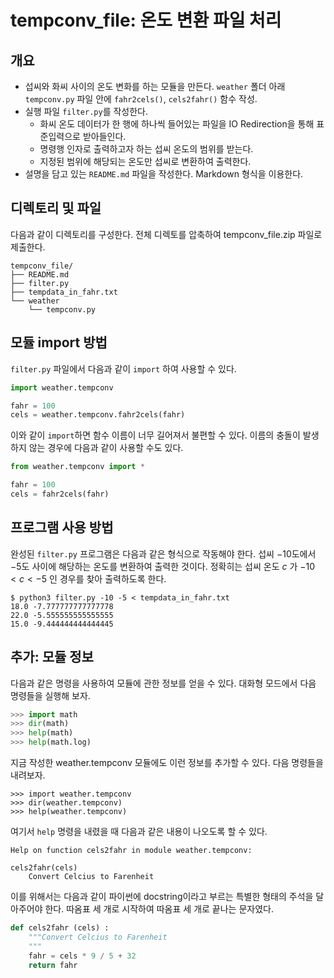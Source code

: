 # tempconv_file: 온도 변환 파일 처리

## 개요

- 섭씨와 화씨 사이의 온도 변화를 하는 모듈을 만든다. `weather` 폴더 아래
  `tempconv.py` 파일 안에 `fahr2cels()`, `cels2fahr()` 함수 작성.
- 실행 파일 `filter.py`를 작성한다.
  - 화씨 온도 데이터가 한 행에 하나씩 들어있는 파일을 IO Redirection을 통해
    표준입력으로 받아들인다.
  - 명령행 인자로 출력하고자 하는 섭씨 온도의 범위를 받는다.
  - 지정된 범위에 해당되는 온도만 섭씨로 변환하여 출력한다.
- 설명을 담고 있는 `README.md` 파일을 작성한다. Markdown 형식을 이용한다.

## 디렉토리 및 파일 

다음과 같이 디렉토리를 구성한다. 전체 디렉토를 압축하여 tempconv_file.zip
파일로 제출한다.

```
tempconv_file/
├── README.md
├── filter.py
├── tempdata_in_fahr.txt
└── weather
    └── tempconv.py
```

## 모듈 import 방법

`filter.py` 파일에서 다음과 같이 `import` 하여 사용할 수 있다.

```python
import weather.tempconv

fahr = 100
cels = weather.tempconv.fahr2cels(fahr)
```

이와 같이 `import`하면 함수 이름이 너무 길어져서 불편할 수 있다. 이름의 충돌이
발생하지 않는 경우에 다음과 같이 사용할 수도 있다.

```python
from weather.tempconv import *

fahr = 100
cels = fahr2cels(fahr)
```

## 프로그램 사용 방법

완성된 `filter.py` 프로그램은 다음과 같은 형식으로 작동해야 한다. 섭씨
$-10$도에서 $-5$도 사이에 해당하는 온도를 변환하여 출력한 것이다. 정확히는
섭씨 온도 $c$ 가 $-10 < c < -5$ 인 경우를 찾아 출력하도록 한다.

```
$ python3 filter.py -10 -5 < tempdata_in_fahr.txt
18.0 -7.777777777777778
22.0 -5.555555555555555
15.0 -9.444444444444445
```

## 추가: 모듈 정보

다음과 같은 명령을 사용하여 모듈에 관한 정보를 얻을 수 있다. 대화형 모드에서
다음 명령들을 실행해 보자.

```python
>>> import math
>>> dir(math)
>>> help(math)
>>> help(math.log)
```

지금 작성한 weather.tempconv 모듈에도 이런 정보를 추가할 수 있다. 다음
명령들을 내려보자.

```
>>> import weather.tempconv
>>> dir(weather.tempconv)
>>> help(weather.tempconv)
```

여기서 `help` 명령을 내렸을 때 다음과 같은 내용이 나오도록 할 수 있다.

```
Help on function cels2fahr in module weather.tempconv:

cels2fahr(cels)
    Convert Celcius to Farenheit
```

이를 위해서는 다음과 같이 파이썬에 docstring이라고 부르는 특별한 형태의 주석을
달아주어야 한다. 따옴표 세 개로 시작하여 따옴표 세 개로 끝나는 문자였다.

```python
def cels2fahr (cels) :
    """Convert Celcius to Farenheit
	""" 
    fahr = cels * 9 / 5 + 32
    return fahr
```





